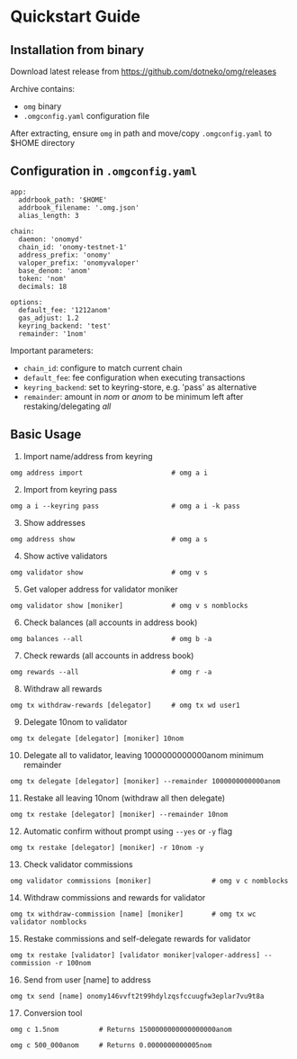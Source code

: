 Quickstart Guide
================

## Installation from binary

Download latest release from https://github.com/dotneko/omg/releases

Archive contains:
* `omg` binary
* `.omgconfig.yaml` configuration file

After extracting, ensure `omg` in path and move/copy `.omgconfig.yaml` to $HOME directory

## Configuration in `.omgconfig.yaml`

```
app:
  addrbook_path: '$HOME'
  addrbook_filename: '.omg.json'
  alias_length: 3

chain:
  daemon: 'onomyd'
  chain_id: 'onomy-testnet-1'
  address_prefix: 'onomy'
  valoper_prefix: 'onomyvaloper'
  base_denom: 'anom'
  token: 'nom'
  decimals: 18

options:
  default_fee: '1212anom'
  gas_adjust: 1.2
  keyring_backend: 'test'
  remainder: '1nom'
```

Important parameters:
* `chain_id`: configure to match current chain
* `default_fee`: fee configuration when executing transactions
* `keyring_backend`: set to keyring-store, e.g. 'pass' as alternative
* `remainder`: amount in *nom* or *anom* to be minimum left after restaking/delegating *all*

## Basic Usage

1. Import name/address from keyring

```
omg address import                      # omg a i
```

2. Import from keyring pass

```
omg a i --keyring pass                  # omg a i -k pass
```

3. Show addresses

```
omg address show                        # omg a s
```

4. Show active validators

```
omg validator show                      # omg v s
```

5. Get valoper address for validator moniker

```
omg validator show [moniker]            # omg v s nomblocks
```

6. Check balances (all accounts in address book)

```
omg balances --all                      # omg b -a
```

7. Check rewards (all accounts in address book)

```
omg rewards --all                       # omg r -a
```

8. Withdraw all rewards

```
omg tx withdraw-rewards [delegator]     # omg tx wd user1
```

9. Delegate 10nom to validator

```
omg tx delegate [delegator] [moniker] 10nom
```

10. Delegate all to validator, leaving 1000000000000anom minimum remainder

```
omg tx delegate [delegator] [moniker] --remainder 1000000000000anom
```

11. Restake all leaving 10nom (withdraw all then delegate)
```
omg tx restake [delegator] [moniker] --remainder 10nom
```

12. Automatic confirm without prompt using `--yes` or `-y` flag

```
omg tx restake [delegator] [moniker] -r 10nom -y
```

13. Check validator commissions

```
omg validator commissions [moniker]               # omg v c nomblocks
```

14. Withdraw commissions and rewards for validator

```
omg tx withdraw-commission [name] [moniker]       # omg tx wc validator nomblocks
```

15. Restake commissions and self-delegate rewards for validator

```
omg tx restake [validator] [validator moniker|valoper-address] --commission -r 100nom
```

16. Send from user [name] to address

```
omg tx send [name] onomy146vvft2t99hdylzqsfccuugfw3eplar7vu9t8a
```

17. Conversion tool

```
omg c 1.5nom          # Returns 1500000000000000000anom
```

```
omg c 500_000anom     # Returns 0.0000000000005nom
```